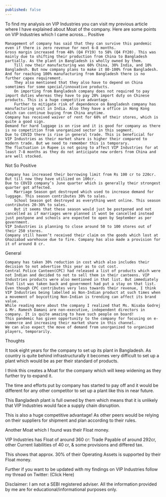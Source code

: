 ```yaml
---
published: false
---
```

To find my analysis on VIP Industries you can visit my previous article where I have explained about Moat of the company.
Here are some points on VIP Industries which I came across…
Positive

    Management of company has said that they can survive this pandemic even if there is zero revenue for next 6-8 months.
    Gross margin increased from 48% (Q4 FY19) to 58% (Q4 FY20). This was mainly due to shifting their production from China to Bangladesh partially. As the plant in Bangladesh is wholly owned by them.
        Till now their manufacturing was 60% China, 30% India, and 10% Bangladesh. But now company plans to make it 80-100% from Bangladesh. And for reaching 100% manufacturing from Bangladesh there is no further capex requirement.
        They also mentioned that they also have to depend on China sometimes for some special/innovative products.
        On importing from Bangladesh company does not required to pay import duties whereas they have to pay 20% import duty on Chinese products. This is a huge competitive advantage.
        Further to mitigate risk of dependence on Bangladesh company has manufacturing unit in India. Also they have a office in Hong Kong which can continue buying from China anytime.
    Company has received waiver of rent for 60% of their stores, which is quite a good sign.
    Demand for hard luggage is on rise and it is good for company as there is no competition from unorganized sector in this segment.
    Due to COVID there is rise in general trade. This is beneficial for VIP Industries as their market share is higher their compared to modern trade. But we need to remember this is temporary.
    The fluctuation in Rupee is not going to affect VIP Industries for at least 7-8 months as they do not anticipate new orders from China and are well stocked.

Not So Positive

    Company has increased their borrowing limit from Rs 100 cr to 220cr. But till now they have utilized on 100cr.
    Due to COVID company’s June quarter which is generally their strongest quarter got affected.
        Marriage Season got destroyed which used to increase demand for luggage. This season contributes 30% to sales.
        School Season got destroyed as everything went online. This season contributes 20-30% to sales.
        But it seems that these season would just be postponed and not cancelled as if marriages were planned it wont be cancelled instead just postpone and schools are expected to open by September as per government.
    VIP Industries is planning to close around 50 to 100 stores out of their 250 stores.
    Company still haven’t received their claim on the goods which lost at Ghaziabad warehouse due to fire. Company has also made a provision for it of around 8 cr.

General

    Company has taken 30% reduction in cost which also includes their decision to not advertise this year as to cut cost.
    Central Police Canteen(CPC) had released a list of products which were not Indian and decided to not to sell them in their canteens. VIP Industries products were also mentioned in that list. But immediately that list was taken back and government had put a stay on that list. Even though CPC contributes very less towards their revenue, I think VIP Industries being labelled as Non-Indian product at such times when a movement of boycotting Non-Indian is trending can affect its brand value.
    While reading more about the company I realized that Ms. Nisaba Godrej & Mr. Ramesh Damani are non-executive, independent directors in company. It is quite amazing to have such people on board!
    This pandemic has given opportunity to the company for focusing on e-commerce and increasing their market share in this channel.
    We can also expect the move of demand from unorganized to organized players, temporarily.

Thoughts

It took eight years for the company to set up its plant in Bangladesh. As country is quite behind infrastructurally it becomes very difficult to set up a plant which would be as per their standard of products.

I think this creates a Moat for the company which will keep widening as they further try to expand it.

The time and efforts put by company has started to pay off and it would be different for any other competitor to set up a plant like this in near future.

This Bangladesh plant is full owned by them which means that it is unlikely that VIP Industries would face a supply chain disruption.

This is also a huge competitive advantage! As other peers would be relying on their suppliers for shipment and plan according to their rules.

Another Moat which I found was their Float money.

VIP Industries has Float of around 360 cr: Trade Payable of around 292cr, other Current liabilities of 40 cr, & some provisions and differed tax.

This shows that approx. 30% of their Operating Assets is supported by their Float money.

Further if you want to be updated with my findings on VIP Industries follow my thread on Twitter: (Click Here)

Disclaimer: I am not a SEBI registered adviser. All the information provided by me are for educational/informational purposes only.